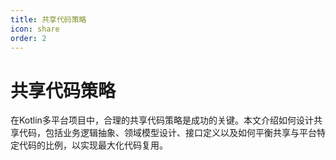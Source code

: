 ```yaml
---
title: 共享代码策略
icon: share
order: 2
---
```


# 共享代码策略

在Kotlin多平台项目中，合理的共享代码策略是成功的关键。本文介绍如何设计共享代码，包括业务逻辑抽象、领域模型设计、接口定义以及如何平衡共享与平台特定代码的比例，以实现最大化代码复用。
